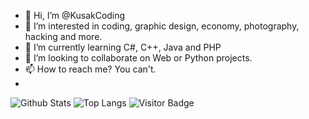 - 👋 Hi, I’m @KusakCoding
- 👀 I’m interested in coding, graphic design, economy, photography, hacking and more.
- 🌱 I’m currently learning C#, C++, Java and PHP
- 💞️ I’m looking to collaborate on Web or Python projects.
- 📫 How to reach me? You can't.
- 
![Github Stats](https://github-readme-stats.vercel.app/api?username=ludehsar&count_private=true&show_icons=true&include_all_commits=true)
![Top Langs](https://github-readme-stats.vercel.app/api/top-langs/?username=ludehsar&hide=TeX&layout=compact)
![Visitor Badge](https://visitor-badge.laobi.icu/badge?page_id=ludehsar.ludehsar)

